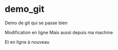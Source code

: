 # demo_git
Demo de git qui se passe bien

Modification en ligne
Mais aussi depuis ma machine

Et en ligne à nouveau
